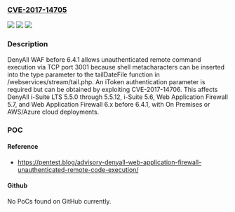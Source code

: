 ### [CVE-2017-14705](https://cve.mitre.org/cgi-bin/cvename.cgi?name=CVE-2017-14705)
![](https://img.shields.io/static/v1?label=Product&message=n%2Fa&color=blue)
![](https://img.shields.io/static/v1?label=Version&message=n%2Fa&color=blue)
![](https://img.shields.io/static/v1?label=Vulnerability&message=n%2Fa&color=brighgreen)

### Description

DenyAll WAF before 6.4.1 allows unauthenticated remote command execution via TCP port 3001 because shell metacharacters can be inserted into the type parameter to the tailDateFile function in /webservices/stream/tail.php. An iToken authentication parameter is required but can be obtained by exploiting CVE-2017-14706. This affects DenyAll i-Suite LTS 5.5.0 through 5.5.12, i-Suite 5.6, Web Application Firewall 5.7, and Web Application Firewall 6.x before 6.4.1, with On Premises or AWS/Azure cloud deployments.

### POC

#### Reference
- https://pentest.blog/advisory-denyall-web-application-firewall-unauthenticated-remote-code-execution/

#### Github
No PoCs found on GitHub currently.


